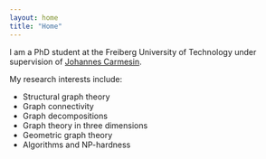```yaml
---
layout: home
title: "Home"
---
```


I am a PhD student at the Freiberg University of Technology under supervision of <a href="https://j-carmesin.github.io/" class="link">Johannes Carmesin</a>.

My research interests include:
<ul>
	<li> Structural graph theory </li>
	<li> Graph connectivity </li>
	<li> Graph decompositions </li>
	<li> Graph theory in three dimensions </li>
	<li> Geometric graph theory </li>
	<li> Algorithms and NP-hardness </li>
</ul>